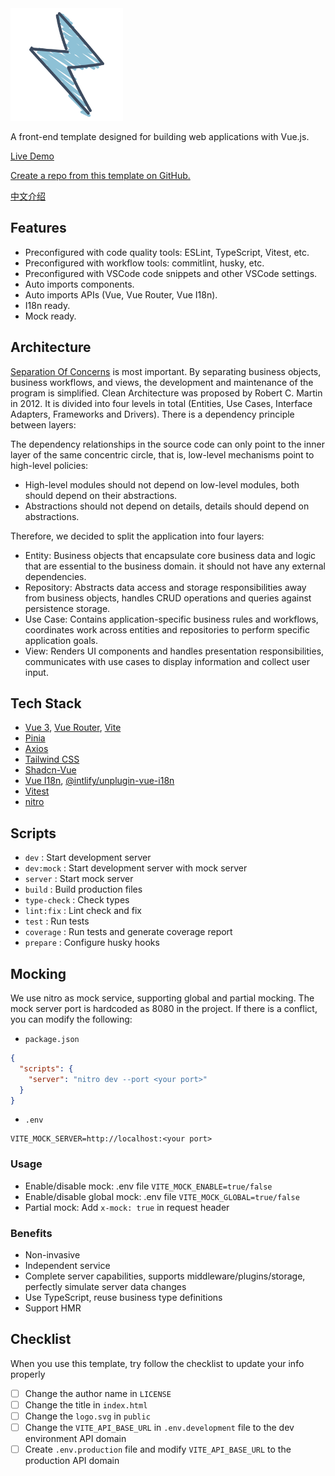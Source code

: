 <img src='./public/logo.svg' width='180'/>

A front-end template designed for building web applications with Vue.js.

[Live Demo](https://frontend-clean-architecture.vercel.app/)

[Create a repo from this template on GitHub.](https://github.com/copofe/frontend-clean-architecture/generate)

[中文介绍](./README-zh_CN.md)

## Features

- Preconfigured with code quality tools: ESLint, TypeScript, Vitest, etc.
- Preconfigured with workflow tools: commitlint, husky, etc.
- Preconfigured with VSCode code snippets and other VSCode settings.
- Auto imports components.
- Auto imports APIs (Vue, Vue Router, Vue I18n).
- I18n ready.
- Mock ready.

## Architecture

[Separation Of Concerns](https://en.wikipedia.org/wiki/Separation_of_concerns) is most important. By separating business objects, business workflows, and views, the development and maintenance of the program is simplified. Clean Architecture was proposed by Robert C. Martin in 2012. It is divided into four levels in total (Entities, Use Cases, Interface Adapters, Frameworks and Drivers). There is a dependency principle between layers:

The dependency relationships in the source code can only point to the inner layer of the same concentric circle, that is, low-level mechanisms point to high-level policies:

- High-level modules should not depend on low-level modules, both should depend on their abstractions.
- Abstractions should not depend on details, details should depend on abstractions.

Therefore, we decided to split the application into four layers:

- Entity: Business objects that encapsulate core business data and logic that are essential to the business domain. it should not have any external dependencies.
- Repository: Abstracts data access and storage responsibilities away from business objects, handles CRUD operations and queries against persistence storage.
- Use Case: Contains application-specific business rules and workflows, coordinates work across entities and repositories to perform specific application goals.
- View: Renders UI components and handles presentation responsibilities, communicates with use cases to display information and collect user input.

## Tech Stack

- [Vue 3](https://github.com/vuejs/core), [Vue Router](https://router.vuejs.org/), [Vite](https://vitejs.dev/)
- [Pinia](https://pinia.vuejs.org/)
- [Axios](https://axios-http.com/)
- [Tailwind CSS](https://github.com/tailwindlabs/tailwindcss)
- [Shadcn-Vue](https://www.shadcn-vue.com/)
- [Vue I18n](https://vue-i18n.intlify.dev/), [@intlify/unplugin-vue-i18n](https://github.com/intlify/bundle-tools/tree/main/packages/unplugin-vue-i18n)
- [Vitest](https://vitest.dev/)
- [nitro](https://nitro.unjs.io/)

## Scripts

- `dev` : Start development server
- `dev:mock` : Start development server with mock server
- `server` : Start mock server
- `build` : Build production files
- `type-check` : Check types
- `lint:fix` : Lint check and fix
- `test` : Run tests
- `coverage` : Run tests and generate coverage report
- `prepare` : Configure husky hooks

## Mocking

We use nitro as mock service, supporting global and partial mocking. The mock server port is hardcoded as 8080 in the project. If there is a conflict, you can modify the following:

- `package.json`
```json
{
  "scripts": {
    "server": "nitro dev --port <your port>"
  }
}
```

- `.env`
```env
VITE_MOCK_SERVER=http://localhost:<your port>
```

### Usage

- Enable/disable mock: .env file `VITE_MOCK_ENABLE=true/false`
- Enable/disable global mock: .env file `VITE_MOCK_GLOBAL=true/false`
- Partial mock: Add `x-mock: true` in request header

### Benefits

- Non-invasive
- Independent service
- Complete server capabilities, supports middleware/plugins/storage, perfectly simulate server data changes
- Use TypeScript, reuse business type definitions
- Support HMR

## Checklist

When you use this template, try follow the checklist to update your info properly

- [ ] Change the author name in `LICENSE`
- [ ] Change the title in `index.html`
- [ ] Change the `logo.svg` in `public`
- [ ] Change the `VITE_API_BASE_URL` in `.env.development` file to the dev environment API domain
- [ ] Create `.env.production` file and modify `VITE_API_BASE_URL` to the production API domain
